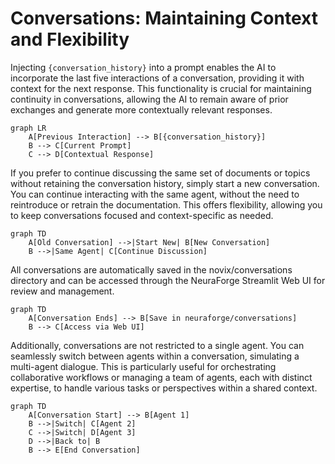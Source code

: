 # Conversations: Maintaining Context and Flexibility

Injecting `{conversation_history}` into a prompt enables the AI to incorporate the last five interactions of a conversation, providing it with context for the next response. This functionality is crucial for maintaining continuity in conversations, allowing the AI to remain aware of prior exchanges and generate more contextually relevant responses.

```mermaid
graph LR
    A[Previous Interaction] --> B[{conversation_history}]
    B --> C[Current Prompt]
    C --> D[Contextual Response]
```
If you prefer to continue discussing the same set of documents or topics without retaining the conversation history, simply start a new conversation. You can continue interacting with the same agent, without the need to reintroduce or retrain the documentation. This offers flexibility, allowing you to keep conversations focused and context-specific as needed.

```mermaid
graph TD
    A[Old Conversation] -->|Start New| B[New Conversation]
    B -->|Same Agent| C[Continue Discussion]
```
All conversations are automatically saved in the novix/conversations directory and can be accessed through the NeuraForge Streamlit Web UI for review and management.
```mermaid
graph TD
    A[Conversation Ends] --> B[Save in neuraforge/conversations]
    B --> C[Access via Web UI]
```
Additionally, conversations are not restricted to a single agent. You can seamlessly switch between agents within a conversation, simulating a multi-agent dialogue. This is particularly useful for orchestrating collaborative workflows or managing a team of agents, each with distinct expertise, to handle various tasks or perspectives within a shared context.
```mermaid
graph TD
    A[Conversation Start] --> B[Agent 1]
    B -->|Switch| C[Agent 2]
    C -->|Switch| D[Agent 3]
    D -->|Back to| B
    B --> E[End Conversation]
```

